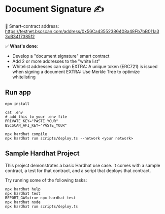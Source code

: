 # Document Signature ✍️
🤖 Smart-contract address: https://testnet.bscscan.com/address/0x56Ca43552386408a48Fb7bB011a33cB3417385f2

✅ __What's done__:
- Develop a "document signature" smart contract
- Add 2 or more addresses to the "white list" 
- Whitelist addresses can sign 
EXTRA: A unique token (ERC721) is issued when signing a document 
EXTRA: Use Merkle Tree to optimize whitelisting

## Run app
```shell
npm install

cat .env
# add this to your .env file
PRIVATE_KEY="PASTE_YOUR"
BSCSCAN_API_KEY="PASTE_YOUR"

npx hardhat compile
npx hardhat run scripts/deploy.ts --network <your network>
```

## Sample Hardhat Project

This project demonstrates a basic Hardhat use case. It comes with a sample contract, a test for that contract, and a script that deploys that contract.

Try running some of the following tasks:

```shell
npx hardhat help
npx hardhat test
REPORT_GAS=true npx hardhat test
npx hardhat node
npx hardhat run scripts/deploy.ts
```

